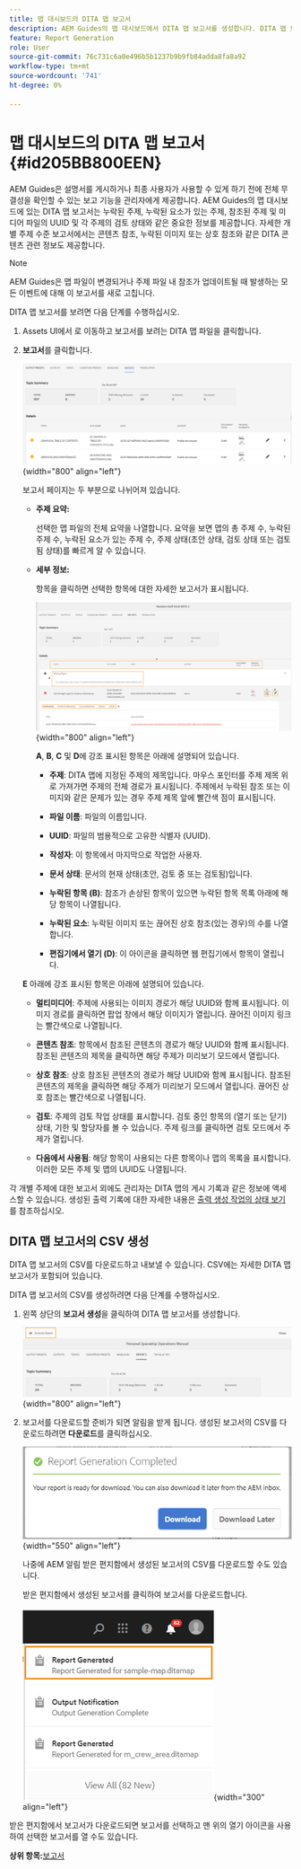 ```yaml
---
title: 맵 대시보드의 DITA 맵 보고서
description: AEM Guides의 맵 대시보드에서 DITA 맵 보고서를 생성합니다. DITA 맵 보고서의 CSV를 생성하는 방법을 알아봅니다.
feature: Report Generation
role: User
source-git-commit: 76c731c6a0e496b5b1237b9b9fb84adda8fa8a92
workflow-type: tm+mt
source-wordcount: '741'
ht-degree: 0%

---
```


# 맵 대시보드의 DITA 맵 보고서 {#id205BB800EEN}

AEM Guides은 설명서를 게시하거나 최종 사용자가 사용할 수 있게 하기 전에 전체 무결성을 확인할 수 있는 보고 기능을 관리자에게 제공합니다. AEM Guides의 맵 대시보드에 있는 DITA 맵 보고서는 누락된 주제, 누락된 요소가 있는 주제, 참조된 주제 및 미디어 파일의 UUID 및 각 주제의 검토 상태와 같은 중요한 정보를 제공합니다. 자세한 개별 주제 수준 보고서에서는 콘텐츠 참조, 누락된 이미지 또는 상호 참조와 같은 DITA 콘텐츠 관련 정보도 제공합니다.

>[!NOTE]
>
> AEM Guides은 맵 파일이 변경되거나 주제 파일 내 참조가 업데이트될 때 발생하는 모든 이벤트에 대해 이 보고서를 새로 고칩니다.

DITA 맵 보고서를 보려면 다음 단계를 수행하십시오.

1. Assets UI에서 로 이동하고 보고서를 보려는 DITA 맵 파일을 클릭합니다.

1. **보고서**&#x200B;를 클릭합니다.

   ![](images/reports-page-uuid.png){width="800" align="left"}

   보고서 페이지는 두 부분으로 나뉘어져 있습니다.

   - **주제 요약:**

     선택한 맵 파일의 전체 요약을 나열합니다. 요약을 보면 맵의 총 주제 수, 누락된 주제 수, 누락된 요소가 있는 주제 수, 주제 상태(초안 상태, 검토 상태 또는 검토됨 상태)를 빠르게 알 수 있습니다.

   - **세부 정보:**

     항목을 클릭하면 선택한 항목에 대한 자세한 보고서가 표시됩니다.

     ![](images/detailed-report-uuid.png){width="800" align="left"}

     **A**, **B**, **C** 및 **D**&#x200B;에 강조 표시된 항목은 아래에 설명되어 있습니다.

      - **주제**: DITA 맵에 지정된 주제의 제목입니다. 마우스 포인터를 주제 제목 위로 가져가면 주제의 전체 경로가 표시됩니다. 주제에서 누락된 참조 또는 이미지와 같은 문제가 있는 경우 주제 제목 앞에 빨간색 점이 표시됩니다.

      - **파일 이름**: 파일의 이름입니다.

      - **UUID**: 파일의 범용적으로 고유한 식별자 \(UUID\).

      - **작성자**: 이 항목에서 마지막으로 작업한 사용자.

      - **문서 상태**: 문서의 현재 상태(초안, 검토 중 또는 검토됨)입니다.

      - **누락된 항목 \(B\)**: 참조가 손상된 항목이 있으면 누락된 항목 목록 아래에 해당 항목이 나열됩니다.

      - **누락된 요소**: 누락된 이미지 또는 끊어진 상호 참조(있는 경우)의 수를 나열합니다.

      - **편집기에서 열기 \(D\)**: 이 아이콘을 클릭하면 웹 편집기에서 항목이 열립니다.


   **E** 아래에 강조 표시된 항목은 아래에 설명되어 있습니다.

   - **멀티미디어**: 주제에 사용되는 이미지 경로가 해당 UUID와 함께 표시됩니다. 이미지 경로를 클릭하면 팝업 창에서 해당 이미지가 열립니다. 끊어진 이미지 링크는 빨간색으로 나열됩니다.

   - **콘텐츠 참조**: 항목에서 참조된 콘텐츠의 경로가 해당 UUID와 함께 표시됩니다. 참조된 콘텐츠의 제목을 클릭하면 해당 주제가 미리보기 모드에서 열립니다.

   - **상호 참조**: 상호 참조된 콘텐츠의 경로가 해당 UUID와 함께 표시됩니다. 참조된 콘텐츠의 제목을 클릭하면 해당 주제가 미리보기 모드에서 열립니다. 끊어진 상호 참조는 빨간색으로 나열됩니다.

   - **검토**: 주제의 검토 작업 상태를 표시합니다. 검토 중인 항목의 \(열기 또는 닫기\) 상태, 기한 및 할당자를 볼 수 있습니다. 주제 링크를 클릭하면 검토 모드에서 주제가 열립니다.

   - **다음에서 사용됨**: 해당 항목이 사용되는 다른 항목이나 맵의 목록을 표시합니다. 이러한 모든 주제 및 맵의 UUID도 나열됩니다.

각 개별 주제에 대한 보고서 외에도 관리자는 DITA 맵의 게시 기록과 같은 정보에 액세스할 수 있습니다. 생성된 출력 기록에 대한 자세한 내용은 [출력 생성 작업의 상태 보기](generate-output-for-a-dita-map.md#viewing_output_history)를 참조하십시오.

## DITA 맵 보고서의 CSV 생성

DITA 맵 보고서의 CSV를 다운로드하고 내보낼 수 있습니다. CSV에는 자세한 DITA 맵 보고서가 포함되어 있습니다.

DITA 맵 보고서의 CSV를 생성하려면 다음 단계를 수행하십시오.

1. 왼쪽 상단의 **보고서 생성**&#x200B;을 클릭하여 DITA 맵 보고서를 생성합니다.

   ![](images/generate-DITA-map-report.png){width="800" align="left"}

1. 보고서를 다운로드할 준비가 되면 알림을 받게 됩니다. 생성된 보고서의 CSV를 다운로드하려면 **다운로드**&#x200B;를 클릭하십시오.

   ![](images/download-report-dialog.png){width="550" align="left"}


   나중에 AEM 알림 받은 편지함에서 생성된 보고서의 CSV를 다운로드할 수도 있습니다.

   받은 편지함에서 생성된 보고서를 클릭하여 보고서를 다운로드합니다.

   ![](images/report-inbox--notification.png){width="300" align="left"}

받은 편지함에서 보고서가 다운로드되면 보고서를 선택하고 맨 위의 열기 아이콘을 사용하여 선택한 보고서를 열 수도 있습니다.

**상위 항목:**[&#x200B;보고서](reports-intro.md)

